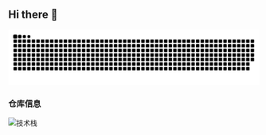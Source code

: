 ## Hi there 👋


![](https://github.com/Ry3n-Huang/Ry3n-Huang/blob/output/github-contribution-grid-snake.svg)



### 仓库信息
![技术栈](https://github-readme-stats.vercel.app/api/top-langs/?username=javadog-net&layout=compact&theme=tokyonight)


<!--
**Ry3n-Huang/Ry3n-Huang** is a ✨ _special_ ✨ repository because its `README.md` (this file) appears on your GitHub profile.

Here are some ideas to get you started:

- 🔭 I’m currently working on ...
- 🌱 I’m currently learning ...
- 👯 I’m looking to collaborate on ...
- 🤔 I’m looking for help with ...
- 💬 Ask me about ...
- 📫 How to reach me: ...
- 😄 Pronouns: ...
- ⚡ Fun fact: ...
-->
